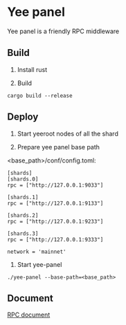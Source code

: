 # Yee panel

Yee panel is a friendly RPC middleware

## Build

1. Install rust

1. Build
```
cargo build --release
```

## Deploy

1. Start yeeroot nodes of all the shard

1. Prepare yee panel base path

<base_path>/conf/config.toml: 
```
[shards]
[shards.0]
rpc = ["http://127.0.0.1:9033"]

[shards.1]
rpc = ["http://127.0.0.1:9133"]

[shards.2]
rpc = ["http://127.0.0.1:9233"]

[shards.3]
rpc = ["http://127.0.0.1:9333"]

network = 'mainnet'
```

1. Start yee-panel
```
./yee-panel --base-path=<base_path>
```

## Document

[RPC document](./docs/RPC.md)
